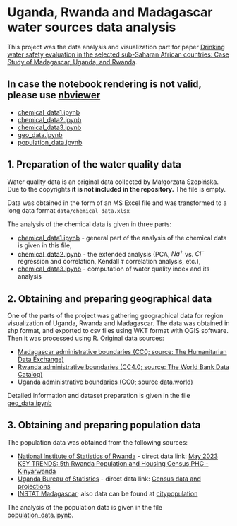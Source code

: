 # Uganda, Rwanda and Madagascar water sources data analysis

This project was the data analysis and visualization part for paper [Drinking water safety evaluation in the selected sub-Saharan African countries: Case Study of Madagascar, Uganda, and Rwanda](https://doi.org/10.1016/j.scitotenv.2024.174496).

## In case the notebook rendering is not valid, please use [nbviewer](https://nbviewer.org/)
 - [chemical_data1.ipynb](https://nbviewer.org/github/WojciechArtichowicz/drinking_water_safety_MAD_RWA_UGA/blob/main/chemical_data1.ipynb)
 - [chemical_data2.ipynb](https://nbviewer.org/github/WojciechArtichowicz/drinking_water_safety_MAD_RWA_UGA/blob/main/chemical_data2.ipynb)
 - [chemical_data3.ipynb](https://nbviewer.org/github/WojciechArtichowicz/drinking_water_safety_MAD_RWA_UGA/blob/main/chemical_data3.ipynb)
 - [geo_data.ipynb](https://nbviewer.org/github/WojciechArtichowicz/drinking_water_safety_MAD_RWA_UGA/blob/main/geo_data.ipynb)
 - [population_data.ipynb](https://nbviewer.org/github/WojciechArtichowicz/drinking_water_safety_MAD_RWA_UGA/blob/main/population_data.ipynb)

## 1. Preparation of the water quality data
Water quality data is an original data collected by Małgorzata Szopińska. Due to the copyrights **it is not included in the repository.** The file is empty.

Data was obtained in the form of an MS Excel file and was transformed to a long data format `data/chemical_data.xlsx`

The analysis of the chemical data is given in three parts:
 - [chemical_data1.ipynb](chemical_data1.ipynb) - general part of the analysis of the chemical data is given in this file,
 - [chemical_data2.ipynb](chemical_data2.ipynb) - the extended analysis (PCA, $Na^+$ vs. $Cl^-$ regression and correlation, Kendall $\tau$ correlation analysis, etc.),
 - [chemical_data3.ipynb](chemical_data3.ipynb) - computation of water quality index and its analysis

## 2. Obtaining and preparing geographical data
One of the parts of the project was gathering geographical data for region visualization of Uganda, Rwanda and Madagascar. The data was obtained in shp format, and exported to csv files using WKT format with QGIS software. Then it was processed using R. Original data sources:
 - [Madagascar administrative boundaries (CC0; source: The Humanitarian Data Exchange)](https://data.humdata.org/dataset/26fa506b-0727-4d9d-a590-d2abee21ee22/resource/ed94d52e-349e-41be-80cb-62dc0435bd34)
 - [Rwanda administrative boundaries (CC4.0; source: The World Bank Data Catalog)](https://datacatalog.worldbank.org/search/dataset/0041453/Rwanda-Admin-Boundaries-and-Villages)
 - [Uganda administrative boundaries (CC0; source data.world)](https://data.world/ocha-rosea/6d6d1495-196b-49d0-86b9-dc9022cde8e7)

Detailed information and dataset preparation is given in the file [geo_data.ipynb](geo_data.ipynb)

## 3. Obtaining and preparing population data
The population data was obtained from the following sources:
 - [National Institute of Statistics of Rwanda](https://www.statistics.gov.rw/) - direct data link: [May 2023 KEY TRENDS: 5th Rwanda Population and Housing Census PHC - Kinyarwanda](https://www.statistics.gov.rw/publication/key-trends-5th-rwanda-population-and-housing-census-phc-kinyarwanda)
 - [Uganda Bureau of Statistics](https://www.ubos.org/) - direct data link: [Census data and projections](https://www.ubos.org/wp-content/uploads/statistics/Census_Population_counts_(2002_and_2014)_by_Region,_District_and_Mid-Year_Population_projections_(2015-2021).xlsx)
 - [INSTAT Madagascar](https://www.instat.mg/); also data can be found at [citypopulation](http://www.citypopulation.de/en/madagascar/admin/)

The analysis of the population data is given in the file [population_data.ipynb](population_data.ipynb).



